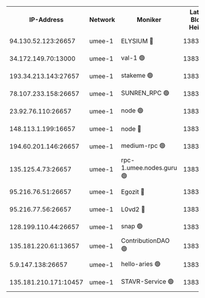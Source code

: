 


<table><tr><th>IP-Address</th><th>Network</th><th>Moniker</th><th>Latest Block Height</th><th>Earliest Block Height</th><th>Catching Up</th><th>Tx Index</th><th>Voting Power</th><th>Scan Time</th></tr><tr><td>94.130.52.123:26657</td><td>umee-1</td><td>ELYSIUM 🔴</td><td>13831030</td><td>3216011</td><td>False</td><td>off</td><td>26823918</td><td>2024-09-19T04:59:25.278079434UTC</td></tr><tr><td>34.172.149.70:13000</td><td>umee-1</td><td>val-1 🟢</td><td>13831016</td><td>12632001</td><td>False</td><td>off</td><td>0</td><td>2024-09-19T04:58:13.774764673UTC</td></tr><tr><td>193.34.213.143:27657</td><td>umee-1</td><td>stakeme 🟢</td><td>13831012</td><td>12950170</td><td>False</td><td>off</td><td>0</td><td>2024-09-19T04:57:49.254158697UTC</td></tr><tr><td>78.107.233.158:26657</td><td>umee-1</td><td>SUNREN_RPC 🟢</td><td>13831022</td><td>13338194</td><td>False</td><td>on</td><td>0</td><td>2024-09-19T04:58:43.215142292UTC</td></tr><tr><td>23.92.76.110:26657</td><td>umee-1</td><td>node 🟢</td><td>13831047</td><td>13547301</td><td>False</td><td>on</td><td>0</td><td>2024-09-19T05:00:55.209153872UTC</td></tr><tr><td>148.113.1.199:16657</td><td>umee-1</td><td>node 🔴</td><td>13831004</td><td>13570001</td><td>False</td><td>off</td><td>1636217</td><td>2024-09-19T04:57:14.271413077UTC</td></tr><tr><td>194.60.201.146:26657</td><td>umee-1</td><td>medium-rpc 🟢</td><td>13831007</td><td>13679252</td><td>False</td><td>on</td><td>0</td><td>2024-09-19T04:57:27.573000168UTC</td></tr><tr><td>135.125.4.73:26657</td><td>umee-1</td><td>rpc-1.umee.nodes.guru 🟢</td><td>13831030</td><td>13710008</td><td>False</td><td>on</td><td>0</td><td>2024-09-19T04:59:25.593973918UTC</td></tr><tr><td>95.216.76.51:26657</td><td>umee-1</td><td>Egozit 🔴</td><td>13831029</td><td>13731029</td><td>False</td><td>off</td><td>38583876</td><td>2024-09-19T04:59:22.900874847UTC</td></tr><tr><td>95.216.77.56:26657</td><td>umee-1</td><td>L0vd2 🔴</td><td>13831038</td><td>13731038</td><td>False</td><td>off</td><td>38359482</td><td>2024-09-19T05:00:06.982458669UTC</td></tr><tr><td>128.199.110.44:26657</td><td>umee-1</td><td>snap 🟢</td><td>13831034</td><td>13827765</td><td>False</td><td>off</td><td>0</td><td>2024-09-19T04:59:52.160649433UTC</td></tr><tr><td>135.181.220.61:13657</td><td>umee-1</td><td>ContributionDAO 🟢</td><td>13831003</td><td>13828416</td><td>False</td><td>off</td><td>0</td><td>2024-09-19T04:57:09.314060787UTC</td></tr><tr><td>5.9.147.138:26657</td><td>umee-1</td><td>hello-aries 🟢</td><td>13831015</td><td>13828461</td><td>False</td><td>off</td><td>0</td><td>2024-09-19T04:58:06.313624252UTC</td></tr><tr><td>135.181.210.171:10457</td><td>umee-1</td><td>STAVR-Service 🟢</td><td>13831032</td><td>13830001</td><td>False</td><td>on</td><td>0</td><td>2024-09-19T04:59:38.691957066UTC</td></tr></table>
